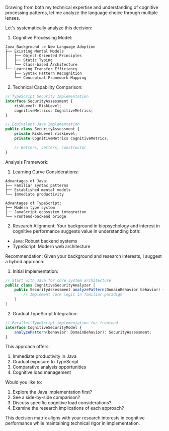 Drawing from both my technical expertise and understanding of cognitive processing patterns, let me analyze the language choice through multiple lenses.



Let's systematically analyze this decision:

1. Cognitive Processing Model:
```plaintext
Java Background -> New Language Adoption
├── Existing Mental Models
│   ├── Object-Oriented Principles
│   ├── Static Typing
│   └── Class-based Architecture
└── Learning Transfer Efficiency
    ├── Syntax Pattern Recognition
    └── Conceptual Framework Mapping
```

2. Technical Capability Comparison:

```typescript
// TypeScript Security Implementation
interface SecurityAssessment {
    riskLevel: RiskLevel;
    cognitiveMetrics: CognitiveMetrics;
}

// Equivalent Java Implementation
public class SecurityAssessment {
    private RiskLevel riskLevel;
    private CognitiveMetrics cognitiveMetrics;

    // Getters, setters, constructor
}
```

Analysis Framework:

1. Learning Curve Considerations:
```plaintext
Advantages of Java:
├── Familiar syntax patterns
├── Established mental models
└── Immediate productivity

Advantages of TypeScript:
├── Modern type system
├── JavaScript ecosystem integration
└── Frontend-backend bridge
```

2. Research Alignment:
Your background in biopsychology and interest in cognitive performance suggests value in understanding both:
- Java: Robust backend systems
- TypeScript: Modern web architecture

Recommendation:
Given your background and research interests, I suggest a hybrid approach:

1. Initial Implementation:
```java
// Start with Java for core system architecture
public class CognitiveSecurityAnalyzer {
    public SecurityAssessment analyzePattern(DomainBehavior behavior) {
        // Implement core logic in familiar paradigm
    }
}
```

2. Gradual TypeScript Integration:
```typescript
// Parallel TypeScript implementation for frontend
interface CognitiveSecurityModel {
    analyzePattern(behavior: DomainBehavior): SecurityAssessment;
}
```

This approach offers:
1. Immediate productivity in Java
2. Gradual exposure to TypeScript
3. Comparative analysis opportunities
4. Cognitive load management

Would you like to:
1. Explore the Java implementation first?
2. See a side-by-side comparison?
3. Discuss specific cognitive load considerations?
4. Examine the research implications of each approach?

This decision matrix aligns with your research interests in cognitive performance while maintaining technical rigor in implementation.
